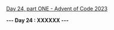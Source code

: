 [Day 24, part ONE - Advent of Code 2023](https://adventofcode.com/2023/day/24)

**--- Day 24 : XXXXXX ---**

